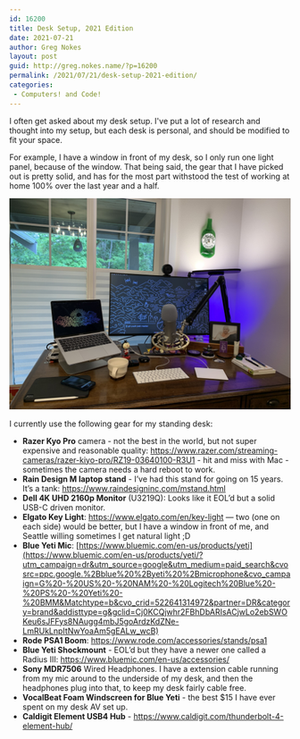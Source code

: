 ```yaml
---
id: 16200
title: Desk Setup, 2021 Edition
date: 2021-07-21
author: Greg Nokes
layout: post
guid: http://greg.nokes.name/?p=16200
permalink: /2021/07/21/desk-setup-2021-edition/
categories:
 - Computers! and Code!
---
```

I often get asked about my desk setup. I've put a lot of research and thought into my setup, but each desk is personal, and should be modified to fit your space. 

For example, I have a window in front of my desk, so I only run one light panel, because of the window. That being said, the gear that I have picked out is pretty solid, and has for the most part withstood the test of working at home 100% over the last year and a half.

![Desk](/wp-content/uploads/2021/07/IMG_0105.jpeg)

I currently use the following gear for my standing desk:

* **Razer Kyo Pro** camera - not the best in the world, but not super expensive and reasonable quality: https://www.razer.com/streaming-cameras/razer-kiyo-pro/RZ19-03640100-R3U1 - hit and miss with Mac - sometimes the camera needs a hard reboot to work.
* **Rain Design M laptop stand** - I’ve had this stand for going on 15 years. It’s a tank: https://www.raindesigninc.com/mstand.html
* **Dell 4K UHD 2160p Monitor** (U3219Q):  Looks like it EOL’d but a solid USB-C driven monitor.
* **Elgato Key Light**: https://www.elgato.com/en/key-light — two (one on each side) would be better, but I have a window in front of me, and Seattle willing sometimes I get natural light ;D
* **Blue Yeti Mic**: [https://www.bluemic.com/en-us/products/yeti](https://www.bluemic.com/en-us/products/yeti/?utm_campaign=dr&utm_source=google&utm_medium=paid_search&cvosrc=ppc.google.%2Bblue%20%2Byeti%20%2Bmicrophone&cvo_campaign=G%20-%20US%20-%20NAM%20-%20Logitech%20Blue%20-%20PS%20-%20Yeti%20-%20BMM&Matchtype=b&cvo_crid=522641314972&partner=DR&category=brand&addisttype=g&gclid=Cj0KCQjwhr2FBhDbARIsACjwLo2ebSWOKeu6sJFFys8NAugg4mbJ5goArdzKdZNe-LmRUkLnpItNwYoaAm5gEALw_wcB)
* **Rode PSA1 Boom**: https://www.rode.com/accessories/stands/psa1
* **Blue Yeti Shockmount** - EOL’d but they have a newer one called a Radius III: https://www.bluemic.com/en-us/accessories/ 
* **Sony MDR7506** Wired Headphones. I have a extension cable running from my mic around to the underside of my desk, and then the headphones plug into that, to keep my desk fairly cable free.
* **VocalBeat Foam Windscreen for Blue Yeti** - the best $15 I have ever spent on my desk AV set up.
* **Caldigit Element USB4 Hub** - https://www.caldigit.com/thunderbolt-4-element-hub/ 


